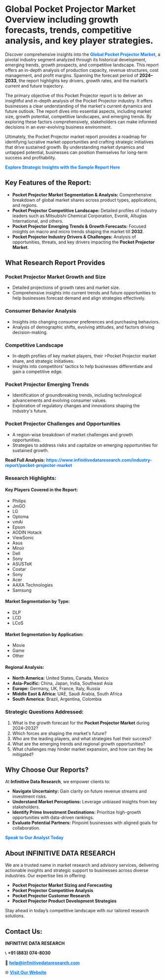 <h1>Global Pocket Projector Market Overview including growth forecasts, trends, competitive analysis, and key player strategies.</h1>
<p>
Discover comprehensive insights into the 
<a href="https://www.infinitivedataresearch.com/industry-report/pocket-projector-market" rel="dofollow" style="color: #007BFF; text-decoration: none;"><strong>Global Pocket Projector Market</strong></a>, a pivotal industry segment analyzed through its historical development, emerging trends, growth prospects, and competitive landscape. This report offers an in-depth analysis of production capacity, revenue structures, cost management, and profit margins. Spanning the forecast period of <strong>2024–2033</strong>, the report highlights key drivers, growth rates, and the market’s current and future trajectory.
</p>
<p>
The primary objective of this Pocket Projector report is to deliver an insightful and in-depth analysis of the Pocket Projector industry. It offers businesses a clear understanding of the market's current dynamics and future outlook. The report dives into essential aspects, including market size, growth potential, competitive landscapes, and emerging trends. By exploring these factors comprehensively, stakeholders can make informed decisions in an ever-evolving business environment.
</p>
<p>
Ultimately, the Pocket Projector market report provides a roadmap for identifying lucrative market opportunities and crafting strategic initiatives that drive sustained growth. By understanding market dynamics and untapped potential, businesses can position themselves for long-term success and profitability.
</p>
<p>
<a href="https://www.infinitivedataresearch.com/request-sample/reportId=106757" style="color: #007BFF; text-decoration: none;"><strong>Explore Strategic Insights with the Sample Report Here</strong></a>
</p>

<h2>Key Features of the Report:</h2>
<ul>
<li><strong>Pocket Projector Market Segmentation & Analysis:</strong> Comprehensive breakdown of global market shares across product types, applications, and regions.</li>
<li><strong>Pocket Projector Competitive Landscape:</strong> Detailed profiles of industry leaders such as Mitsubishi Chemical Corporation, Evonik, Altuglas International, and others.</li>
<li><strong>Pocket Projector Emerging Trends & Growth Forecasts:</strong> Focused insights on macro and micro trends shaping the market till <strong>2032</strong>.</li>
<li><strong>Pocket Projector Industry Drivers & Challenges:</strong> Analysis of opportunities, threats, and key drivers impacting the <strong>Pocket Projector Market</strong>.</li>
</ul>

<h2>What Research Report Provides</h2>
<h3>Pocket Projector Market Growth and Size</h3>
<ul>
<li>Detailed projections of growth rates and market size.</li>
<li>Comprehensive insights into current trends and future opportunities to help businesses forecast demand and align strategies effectively.</li>
</ul>

<h3>Consumer Behavior Analysis</h3>
<ul>
<li>Insights into changing consumer preferences and purchasing behaviors.</li>
<li>Analysis of demographic shifts, evolving attitudes, and factors driving decision-making.</li>
</ul>

<h3>Competitive Landscape</h3>
<ul>
<li>In-depth profiles of key market players, their >Pocket Projector market share, and strategic initiatives.</li>
<li>Insights into competitors' tactics to help businesses differentiate and gain a competitive edge.</li>
</ul>

<h3>Pocket Projector Emerging Trends</h3>
<ul>
<li>Identification of groundbreaking trends, including technological advancements and evolving consumer values.</li>
<li>Exploration of regulatory changes and innovations shaping the industry's future.</li>
</ul>

<h3>Pocket Projector Challenges and Opportunities</h3>
<ul>
<li>A region-wise breakdown of market challenges and growth opportunities.</li>
<li>Strategies to address risks and capitalize on emerging opportunities for sustained growth.</li>
</ul>
<p><strong>Read Full Analysis:</strong> <a href="https://www.infinitivedataresearch.com/industry-report/pocket-projector-market" rel="dofollow" style="color: #007BFF; text-decoration: none;"><strong>https://www.infinitivedataresearch.com/industry-report/pocket-projector-market</strong></a></p>
<h3>Research Highlights:</h3>
<h4>Key Players Covered in the Report:</h4>
<ul><li>Philips</li><li>JmGO</li><li>LG</li><li>Optoma</li><li>vmAi</li><li>Epson</li><li>AODIN Hotack</li><li>ViewSonic</li><li>Asus</li><li>Miroir</li><li>Dell</li><li>Sony</li><li>ASUSTeK</li><li>Costar</li><li>Sony</li><li>Acer</li><li>AAXA Technologies</li><li>Samsung</li></ul>
<h4>Market Segmentation by Type:</h4>
<ul><li>DLP</li><li>LCD</li><li>LCoS</li></ul>
<h4>Market Segmentation by Application:</h4>
<ul><li>Movie</li><li>Game</li><li>Other</li></ul>

<h4>Regional Analysis:</h4>
<ul>
<li><strong>North America:</strong> United States, Canada, Mexico</li>
<li><strong>Asia-Pacific:</strong> China, Japan, India, Southeast Asia</li>
<li><strong>Europe:</strong> Germany, UK, France, Italy, Russia</li>
<li><strong>Middle East & Africa:</strong> UAE, Saudi Arabia, South Africa</li>
<li><strong>South America:</strong> Brazil, Argentina, Colombia</li>
</ul>

<h3>Strategic Questions Addressed:</h3>
<ol>
<li>What is the growth forecast for the <strong>Pocket Projector Market</strong> during 2024–2032?</li>
<li>Which forces are shaping the market's future?</li>
<li>Who are the leading players, and what strategies fuel their success?</li>
<li>What are the emerging trends and regional growth opportunities?</li>
<li>What challenges may hinder market expansion, and how can they be mitigated?</li>
</ol>

<h2>Why Choose Our Reports?</h2>
<p>At <strong>Infinitive Data Research</strong>, we empower clients to:</p>
<ul>
<li><strong>Navigate Uncertainty:</strong> Gain clarity on future revenue streams and investment risks.</li>
<li><strong>Understand Market Perceptions:</strong> Leverage unbiased insights from key stakeholders.</li>
<li><strong>Identify Prime Investment Destinations:</strong> Prioritize high-growth opportunities with data-driven rankings.</li>
<li><strong>Evaluate Potential Partners:</strong> Pinpoint businesses with aligned goals for collaboration.</li>
</ul>
<p><a href="https://www.infinitivedataresearch.com/industry-report/pocket-projector-market" rel="dofollow" style="color: #007BFF; text-decoration: none;"><strong>Speak to Our Analyst Today</strong></a></p>

<h2>About INFINITIVE DATA RESEARCH</h2>
<p>We are a trusted name in market research and advisory services, delivering actionable insights and strategic support to businesses across diverse industries. Our expertise lies in offering:</p>
<ul>
<li><strong>Pocket Projector Market Sizing and Forecasting</strong></li>
<li><strong>Pocket Projector Competitive Analysis</strong></li>
<li><strong>Pocket Projector Customer Research</strong></li>
<li><strong>Pocket Projector Product Development Strategies</strong></li>
</ul>
<p>Stay ahead in today’s competitive landscape with our tailored research solutions.</p>

<h2>Contact Us:</h2>
<p><strong>INFINITIVE DATA RESEARCH</strong></p>
<p>📞 <strong>+91 (883) 074-8030</strong></p>
<p>📧 <strong><a href="mailto:help@infinitivedataresearch.com" style="color: #007BFF;">help@infinitivedataresearch.com</a></strong></p>
<p>🌐 <strong><a href="https://www.infinitivedataresearch.com" rel="dofollow" style="color: #007BFF;">Visit Our Website</a></strong></p>